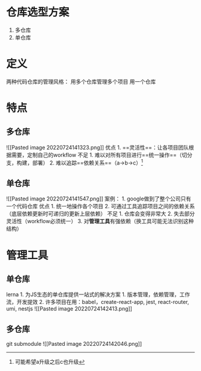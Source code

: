 # 仓库选型方案
1. 多仓库
2. 单仓库

# 定义
两种代码仓库的管理风格：
用多个仓库管理多个项目
用一个仓库
# 特点
## 多仓库
![[Pasted image 20220724141323.png]]
优点
	1. ==灵活性==：让各项目团队根据需要，定制自己的workflow
不足
	1. 难以对所有项目进行==统一操作==（切分支，构建，部署）
	2. 难以追踪==依赖关系==（a→b→c）[^1]
## 单仓库
![[Pasted image 20220724141547.png]]
案例：
	1. google做到了整个公司只有一个代码仓库
优点
	1. 统一地操作各个项目
	2. 可通过工具追踪项目之间的依赖关系（底层依赖更新时可递归的更新上层依赖）
不足
	1. 仓库会变得非常大
	2. 失去部分灵活性（workflow必须统一）
	3. 对**管理工具**有强依赖（换工具可能无法识别这种结构）
# 管理工具
## 单仓库
lerna
	1. 为JS生态的单仓库提供一站式的解决方案
		1. 版本管理，依赖管理，工作流，开发提效
	2. 许多项目在用：babel，create-react-app, jest, react-router, umi, nestjs
![[Pasted image 20220724142413.png]]
## 多仓库
git submodule
![[Pasted image 20220724142046.png]]

[^1]: 可能希望a升级之后c也升级